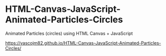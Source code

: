 # HTML-Canvas-JavaScript-Animated-Particles-Circles
Animated Particles (circles) using HTML Canvas + JavaScript

https://vascojm82.github.io/HTML-Canvas-JavaScript-Animated-Particles-Circles/
